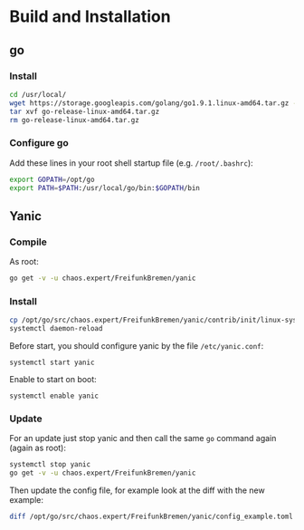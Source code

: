# Build and Installation

## go

### Install
```sh
cd /usr/local/
wget https://storage.googleapis.com/golang/go1.9.1.linux-amd64.tar.gz -O go-release-linux-amd64.tar.gz
tar xvf go-release-linux-amd64.tar.gz
rm go-release-linux-amd64.tar.gz
```

### Configure go
Add these lines in your root shell startup file (e.g. `/root/.bashrc`):

```sh
export GOPATH=/opt/go
export PATH=$PATH:/usr/local/go/bin:$GOPATH/bin
```

## Yanic

### Compile
As root:
```sh
go get -v -u chaos.expert/FreifunkBremen/yanic
```

### Install

```sh
cp /opt/go/src/chaos.expert/FreifunkBremen/yanic/contrib/init/linux-systemd/yanic.service /lib/systemd/system/yanic.service
systemctl daemon-reload
```

Before start, you should configure yanic by the file `/etc/yanic.conf`:

```
systemctl start yanic
```

Enable to start on boot:

```
systemctl enable yanic
```

### Update
For an update just stop yanic and then call the same `go` command again (again as root):
```sh
systemctl stop yanic
go get -v -u chaos.expert/FreifunkBremen/yanic
```
Then update the config file, for example look at the diff with the new example:
```sh
diff /opt/go/src/chaos.expert/FreifunkBremen/yanic/config_example.toml /etc/yanic.conf
```
